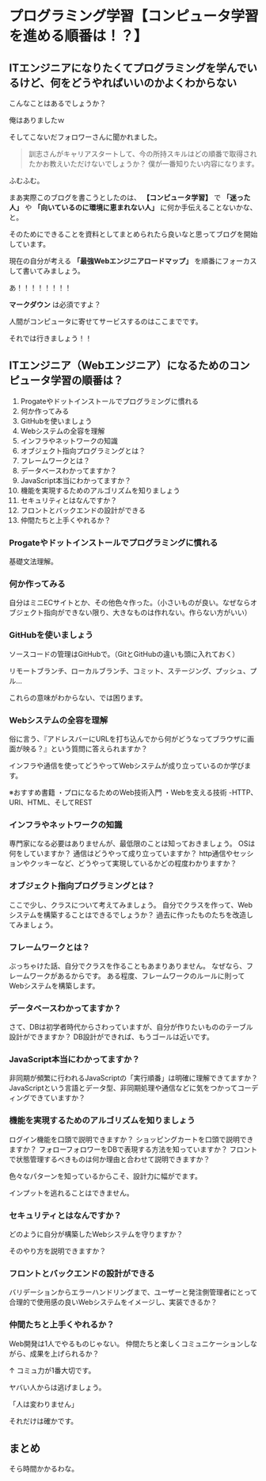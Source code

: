 # プログラミング学習【コンピュータ学習を進める順番は！？】


## ITエンジニアになりたくてプログラミングを学んでいるけど、何をどうやればいいのかよくわからない

こんなことはあるでしょうか？

俺はありましたｗ

そしてこないだフォロワーさんに聞かれました。

>訓志さんがキャリアスタートして、今の所持スキルはどの順番で取得されたかお教えいただけないでしょうか？
>僕が一番知りたい内容になります。


ふむふむ。

まあ実際このブログを書こうとしたのは、 **【コンピュータ学習】** で **「迷った人」** や **「向いているのに環境に恵まれない人」** に何か手伝えることないかな、と。

そのためにできることを資料としてまとめられたら良いなと思ってブログを開始しています。

現在の自分が考える **「最強Webエンジニアロードマップ」** を順番にフォーカスして書いてみましょう。

あ！！！！！！！！

**マークダウン** は必須ですよ？

人間がコンピュータに寄せてサービスするのはここまでです。

それでは行きましょう！！


## ITエンジニア（Webエンジニア）になるためのコンピュータ学習の順番は？

1. Progateやドットインストールでプログラミングに慣れる
2. 何か作ってみる
3. GitHubを使いましょう
4. Webシステムの全容を理解
5. インフラやネットワークの知識
6. オブジェクト指向プログラミングとは？
7. フレームワークとは？
8. データベースわかってますか？
9. JavaScript本当にわかってますか？
10. 機能を実現するためのアルゴリズムを知りましょう
11. セキュリティとはなんですか？
12. フロントとバックエンドの設計ができる
13. 仲間たちと上手くやれるか？


### Progateやドットインストールでプログラミングに慣れる
基礎文法理解。

### 何か作ってみる
自分はミニECサイトとか、その他色々作った。（小さいものが良い。なぜならオブジェクト指向ができない限り、大きなものは作れない。作らない方がいい）

### GitHubを使いましょう
ソースコードの管理はGitHubで。（GitとGitHubの違いも頭に入れておく）

リモートブランチ、ローカルブランチ、コミット、ステージング、プッシュ、プル…

これらの意味がわからない、では困ります。

### Webシステムの全容を理解
俗に言う、『アドレスバーにURLを打ち込んでから何がどうなってブラウザに画面が映る？』という質問に答えられますか？

インフラや通信を使ってどうやってWebシステムが成り立っているのか学びます。

※おすすめ書籍
・プロになるためのWeb技術入門
・Webを支える技術 -HTTP、URI、HTML、そしてREST

### インフラやネットワークの知識
専門家になる必要はありませんが、最低限のことは知っておきましょう。
OSは何をしていますか？
通信はどうやって成り立っていますか？
http通信やセッションやクッキーなど、どうやって実現しているかどの程度わかりますか？


### オブジェクト指向プログラミングとは？
ここで少し、クラスについて考えてみましょう。
自分でクラスを作って、Webシステムを構築することはできるでしょうか？
過去に作ったものたちを改造してみましょう。


### フレームワークとは？
ぶっちゃけた話、自分でクラスを作ることもあまりありません。
なぜなら、フレームワークがあるからです。
ある程度、フレームワークのルールに則ってWebシステムを構築します。


### データベースわかってますか？
さて、DBは初学者時代からさわっていますが、自分が作りたいもののテーブル設計ができますか？
DB設計ができれば、もうゴールは近いです。

### JavaScript本当にわかってますか？
非同期が頻繁に行われるJavaScriptの「実行順番」は明確に理解できてますか？
JavaScriptという言語とデータ型、非同期処理や通信などに気をつかってコーディングできていますか？

### 機能を実現するためのアルゴリズムを知りましょう

ログイン機能を口頭で説明できますか？
ショッピングカートを口頭で説明できますか？
フォローフォロワーをDBで表現する方法を知っていますか？
フロントで状態管理するべきものは何か理由と合わせて説明できますか？


色々なパターンを知っているからこそ、設計力に幅がでます。

インプットを逃れることはできません。


### セキュリティとはなんですか？
どのように自分が構築したWebシステムを守りますか？

そのやり方を説明できますか？

### フロントとバックエンドの設計ができる
バリデーションからエラーハンドリングまで、ユーザーと発注側管理者にとって合理的で使用感の良いWebシステムをイメージし、実装できるか？


### 仲間たちと上手くやれるか？
Web開発は1人でやるものじゃない。
仲間たちと楽しくコミュニケーションしながら、成果を上げられるか？


↑
コミュ力が1番大切です。

ヤバい人からは逃げましょう。

「人は変わりません」

それだけは確かです。




## まとめ

そら時間かかるわな。


